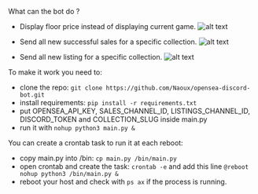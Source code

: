 What can the bot do ?
 - Display floor price instead of displaying current game.
![alt text](https://i.gyazo.com/8b58dbf31cab62fd4b4643c100cb40bd.png)

 - Send all new successful sales for a specific collection.
  ![alt text](https://i.gyazo.com/d3e37f5d67c7293f6ffe868f417ddec9.png)
  
 - Send all new listing for a specific collection.
 ![alt text](https://i.gyazo.com/92b403b3e80f068248d410726f6fee2e.png)
  
To make it work you need to:
  - clone the repo: `git clone https://github.com/Naoux/opensea-discord-bot.git`
  - install requirements: `pip install -r requirements.txt`
  - put OPENSEA_API_KEY, SALES_CHANNEL_ID, LISTINGS_CHANNEL_ID, DISCORD_TOKEN and COLLECTION_SLUG inside main.py
  - run it with `nohup python3 main.py &`

You can create a crontab task to run it at each reboot:
  - copy main.py into /bin: `cp main.py /bin/main.py`
  - open crontab and create the task: `crontab -e` and add this line `@reboot nohup python3 /bin/main.py &`
  - reboot your host and check with `ps ax` if the process is running.
